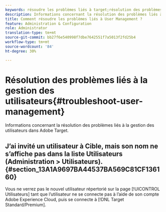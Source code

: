 ```yaml
---
keywords: résoudre les problèmes liés à target;résolution des problèmes liés à target;utilisateurs;gestion des utilisateurs
description: Informations concernant la résolution des problèmes liés à la gestion des utilisateurs dans Adobe Target.
title: Comment résoudre les problèmes liés à User Management ?
feature: Administration & Configuration
role: Administrator
translation-type: tm+mt
source-git-commit: bb27f6e540998f7dbe7642551f7a5013f2fd25b4
workflow-type: tm+mt
source-wordcount: '84'
ht-degree: 30%

---
```



# Résolution des problèmes liés à la gestion des utilisateurs{#troubleshoot-user-management}

Informations concernant la résolution des problèmes liés à la gestion des utilisateurs dans Adobe Target.

## J’ai invité un utilisateur à Cible, mais son nom ne s’affiche pas dans la liste Utilisateurs (Administration > Utilisateurs). {#section_13A1A9697BA44537BA569C81CF136160}

Vous ne verrez pas le nouvel utilisateur répertorié sur la page [!UICONTROL Utilisateurs] tant que l’utilisateur ne se connecte pas à l’aide de son compte Adobe Experience Cloud, puis se connecte à [!DNL Target Standard/Premium].